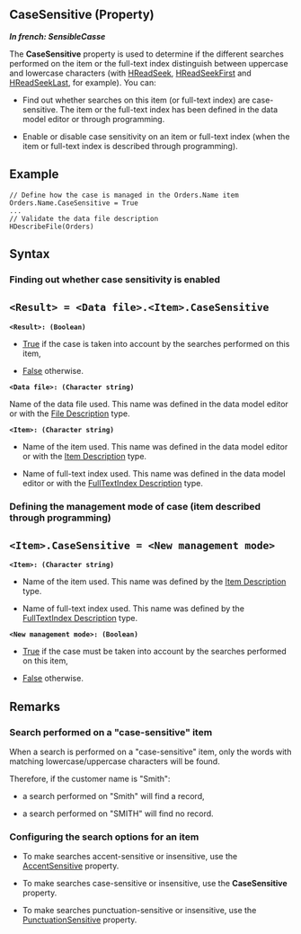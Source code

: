 


## CaseSensitive (Property)

***In french: SensibleCasse***
	



<a name="XUse"></a>
<a name="Use"></a>
<a name="description"></a>
The **CaseSensitive** property is used to determine if the different searches performed on the item or the full-text index distinguish between uppercase and lowercase characters (with [HReadSeek](../WDLang4/3044050.md), [HReadSeekFirst](../WDLang4/3044036.md) and [HReadSeekLast](../WDLang4/3044034.md), for example). You can:

- Find out whether searches on this item (or full-text index) are case-sensitive. The item or the full-text index has been defined in the data model editor or through programming.

- Enable or disable case sensitivity on an item or full-text index (when the item or full-text index is described through programming).





<a name="Example1"></a>
<a name="sample_code"></a>

## Example


```wl
// Define how the case is managed in the Orders.Name item
Orders.Name.CaseSensitive = True
...
// Validate the data file description
HDescribeFile(Orders)
```

<a name="XSYNTAX"></a>
<a name="SYNTAX1"></a>

## Syntax

### Finding out whether case sensitivity is enabled

`<Result> = <Data file>.<Item>.CaseSensitive`
---

**`<Result>: (Boolean)`**



- <u><u><u><u>True</u></u></u></u> if the case is taken into account by the searches performed on this item, 

- <u><u><u><u>False</u></u></u></u> otherwise.




**`<Data file>: (Character string)`**

Name of the data file used. This name was defined in the data model editor or with the [File Description](../WDLang4/1514065.md) type.

**`<Item>: (Character string)`**



- Name of the item used. This name was defined in the data model editor or with the [Item Description](../WDLang4/1514071.md) type.

- Name of full-text index used. This name was defined in the data model editor or with the [FullTextIndex Description](../WDLang4/1000017461.md) type.  





<a name="SYNTAX2"></a>

### Defining the management mode of case (item described through programming)

`<Item>.CaseSensitive = <New management mode>`
---

**`<Item>: (Character string)`**



- Name of the item used. This name was defined by the [Item Description](../WDLang4/1514071.md) type.

- Name of full-text index used. This name was defined by the [FullTextIndex Description](../WDLang4/1000017461.md) type.




**`<New management mode>: (Boolean)`**



- <u><u><u><u>True</u></u></u></u> if the case must be taken into account by the searches performed on this item, 

- <u><u><u><u>False</u></u></u></u> otherwise.  






<a name="NOTE0"></a>
<a name="NOTE0_1"></a>

## Remarks


### Search performed on a "case-sensitive" item
<a name="search_performed_casesensitive_item_ELTPARAGRAPHE000107"></a>

When a search is performed on a "case-sensitive" item, only the words with matching lowercase/uppercase characters will be found.

Therefore, if the customer name is "Smith":

- a search performed on "Smith" will find a record, 

- a search performed on "SMITH" will find no record.



<a name="NOTE0_2"></a>


### Configuring the search options for an item
<a name="configuring_the_search_options_for_item_ELTPARAGRAPHE000119"></a>

- To make searches accent-sensitive or insensitive, use the [AccentSensitive](../Proprietes/2512077.md) property.

- To make searches case-sensitive or insensitive, use the **CaseSensitive** property.

- To make searches punctuation-sensitive or insensitive, use the [PunctuationSensitive](../Proprietes/2512087.md) property.





